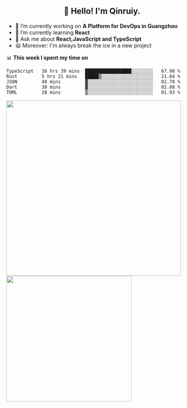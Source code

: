 <h2 align="center">👋 Hello! I'm Qinruiy.</h2>


- 🔭 I’m currently working on **A Platform for DevOps in Guangzhou**
- 🌱 I’m currently learning **React**
- 💬 Ask me about **React,JavaScript and TypeScript**
- 😃 Moreover: I'm always break the ice in a new project

📊 **This week I spent my time on**

<!--START_SECTION:waka-->
```text
TypeScript   16 hrs 39 mins  █████████████████░░░░░░░░   67.98 % 
Rust         5 hrs 21 mins   █████▒░░░░░░░░░░░░░░░░░░░   21.84 % 
JSON         40 mins         ▓░░░░░░░░░░░░░░░░░░░░░░░░   02.78 % 
Dart         30 mins         ▓░░░░░░░░░░░░░░░░░░░░░░░░   02.08 % 
TOML         28 mins         ▒░░░░░░░░░░░░░░░░░░░░░░░░   01.93 % 
```
<!--END_SECTION:waka-->

<p>
<img align="left" width="460" src="https://github-readme-stats.vercel.app/api?username=Qinruiy&custom_title=Qrinruiy's Github Stats&theme=graywhite&hide_border=true"/> <img align="left" width="330" src="https://github-readme-stats.vercel.app/api/top-langs/?username=Qinruiy&layout=compact&theme=graywhite&hide_border=true"/>
</p>
